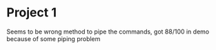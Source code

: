 # Project 1
Seems to be wrong method to pipe the commands, got 88/100 in demo because of some piping problem
